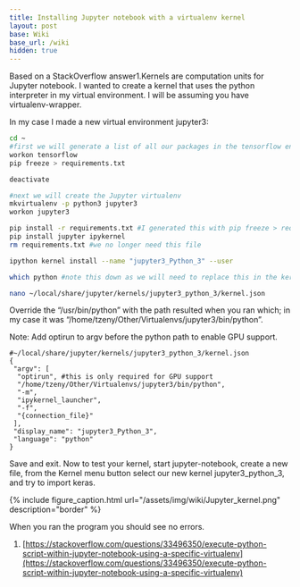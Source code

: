 ```yaml
---
title: Installing Jupyter notebook with a virtualenv kernel
layout: post
base: Wiki
base_url: /wiki
hidden: true
---
```


Based on a StackOverflow answer1.Kernels are computation units for Jupyter notebook. I wanted to create a kernel that uses the python interpreter in my virtual environment. I will be assuming you have virtualenv-wrapper.

In my case I made a new virtual environment jupyter3:

``` bash
cd ~
#first we will generate a list of all our packages in the tensorflow environment
workon tensorflow
pip freeze > requirements.txt

deactivate

#next we will create the Jupyter virtualenv
mkvirtualenv -p python3 jupyter3
workon jupyter3

pip install -r requirements.txt #I generated this with pip freeze > requirements.txt from the tensorflow virtualenv
pip install jupyter ipykernel
rm requirements.txt #we no longer need this file

ipython kernel install --name "jupyter3_Python_3" --user

which python #note this down as we will need to replace this in the kernel.json

nano ~/local/share/jupyter/kernels/jupyter3_python_3/kernel.json
```

Override the “/usr/bin/python” with the path resulted when you ran which; in my case it was “/home/tzeny/Other/Virtualenvs/jupyter3/bin/python”.

Note: Add optirun to argv before the python path to enable GPU support.

    #~/local/share/jupyter/kernels/jupyter3_python_3/kernel.json
    {
     "argv": [
      "optirun", #this is only required for GPU support
      "/home/tzeny/Other/Virtualenvs/jupyter3/bin/python",
      "-m",
      "ipykernel_launcher",
      "-f",
      "{connection_file}"
     ],
     "display_name": "jupyter3_Python_3",
     "language": "python"
    }

Save and exit. Now to test your kernel, start jupyter-notebook, create a new file, from the Kernel menu button select our new kernel jupyter3_python_3, and try to import keras.

{% include figure_caption.html url="/assets/img/wiki/Jupyter_kernel.png" description="border" %}

When you ran the program you should see no errors.

1. [https://stackoverflow.com/questions/33496350/execute-python-script-within-jupyter-notebook-using-a-specific-virtualenv](https://stackoverflow.com/questions/33496350/execute-python-script-within-jupyter-notebook-using-a-specific-virtualenv)
